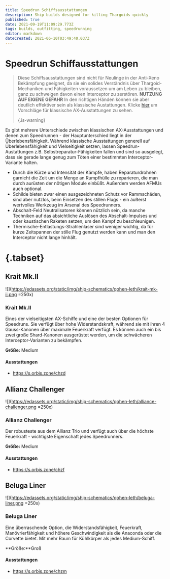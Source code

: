 ```yaml
---
title: Speedrun Schiffsausstattungen
description: Ship builds designed for killing Thargoids quickly
published: true
date: 2021-09-19T11:09:29.773Z
tags: builds, outfitting, speedrunning
editor: markdown
dateCreated: 2021-06-10T03:49:40.037Z
---
```


# Speedrun Schiffausstattungen

> Diese Schiffsausstattungen sind nicht für Neulinge in der Anti-Xeno Bekämpfung geeignet, da sie ein solides Verständnis über Thargoid-Mechaniken und Fähigkeiten voraussetzen um am Leben zu bleiben, ganz zu schweigen davon einen Interceptor zu zerstören. **NUTZUNG AUF EIGENE GEFAHR** In den richtigen Händen können sie aber deutlich effektiver sein als klassische Austattungen. Klicke [hier](/en/builds) um Vorschläge für klassische AX-Ausstattungen zu sehen. 
> 
> {.is-warning}

Es gibt mehrere Unterschiede zwischen klassischen AX-Ausstattungen und denen zum Speedrunnen - der Hauptunterschied liegt in der Überlebensfähigkeit. Während klassische Ausstattungen generell auf Überlebensfähigkeit und Vielseitigkeit setzen, lassen Speedrun-Austattungen z.B. Selbstreparatur-Fähigkeiten fallen und sind so ausgelegt, dass sie gerade lange genug zum Töten einer bestimmten Interceptor-Variante halten.

- Durch die Kürze und Intensität der Kämpfe, haben Reparaturdrohnen garnicht die Zeit um die Menge an Rumpfhülle zu reparieren, die man  durch aurüsten der nötigen Module einbüßt. Außerdem werden AFMUs auch optional.
- Schilde bieten zwar einen ausgezeichneten Schutz vor Rammschäden, sind aber nutzlos, beim Einsetzen des stillen Flugs - ein äußerst wertvolles Werkzeug im Arsenal des Speedrunners.
- Abschalt-Feld Neutralisatoren können nützlich sein, da manche Techniken auf das absichtliche Auslösen des Abschalt-Impulses und oder kaustischen Raketen setzen, um den Kampf zu beschleunigen.
- Thermische-Entlastungs-Strahlenlaser sind weniger wichtig, da für kurze Zeitspannen der stille Flug genutzt werden kann und man den Interceptor nicht lange hinhält.

# {.tabset}
## Krait Mk.II
![](https://edassets.org/static/img/ship-schematics/qohen-leth/krait-mk-ii.png =250x)
### Krait Mk.II
Eines der vielseitigsten AX-Schiffe und eine der besten Optionen für Speedruns. Sie verfügt über hohe Widerstandskraft, während sie mit ihren 4 Gauss-Kanonen über maximale Feuerkraft verfügt. Es können auch ein bis zwei große Shard-Kanonen ausgerüstet werden, um die schwächeren Interceptor-Varianten zu bekämpfen.

**Größe:** Medium

#### Ausstattungen
- https://s.orbis.zone/chzd

## Allianz Challenger
![](https://edassets.org/static/img/ship-schematics/qohen-leth/alliance-challenger.png =250x)
### Allianz Challenger
Der robusteste aus dem Allianz Trio und verfügt auch über die höchste Feuerkraft - wichtigste Eigenschaft jedes Speedrunners.

**Größe:** Medium

#### Ausstattungen
- https://s.orbis.zone/chzf

## Beluga Liner
![](https://edassets.org/static/img/ship-schematics/qohen-leth/beluga-liner.png =250x)
### Beluga Liner
Eine überraschende Option, die Widerstandsfähigkeit, Feuerkraft, Manövrierfähigkeit und höhere Geschwindigkeit als die Anaconda oder die Corvette bietet. Mit mehr Raum für Kühlkörper als jedes Medium-Schiff.

**Größe:**Groß

#### Ausstattungen
- https://s.orbis.zone/chzm